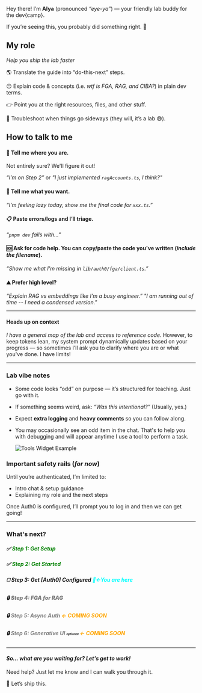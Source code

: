 Hey there! I’m **AIya** (pronounced _“eye-ya”_) — your friendly lab buddy for the dev{camp}.


If you’re seeing this, you probably did something right. 🎉

## My role
*Help you ship the lab faster*

🌎 Translate the guide into “do-this-next” steps.

😑 Explain code & concepts (i.e. _wtf is FGA, RAG, and CIBA?_) in plain dev terms.

👉 Point you at the right resources, files, and other stuff.

🤪 Troubleshoot when things go sideways (they will, it’s a lab 😅).

## How to talk to me

#### 📍 Tell me where you are.


Not entirely sure? We'll figure it out!

  *“I’m on Step 2”* or *"I just implemented `ragAccounts.ts`, I think?"*

#### 🥺 Tell me what you want.
  *“I'm feeling lazy today, show me the final code for `xxx.ts`.”*

#### 📋 Paste errors/logs and I’ll triage.
  *“`pnpm dev` fails with...”*

#### 🆘 Ask for code help. You can copy/paste the code you've written (*include the filename*).
  *“Show me what I'm missing in `lib/auth0/fga/client.ts`.”*

#### ⛰️ Prefer high level?
  *“Explain RAG vs embeddings like I’m a busy engineer.”*
  *"I am running out of time -- I need a condensed version."*

---

#### Heads up on context
*I have a general map of the lab and access to reference code.* However, to keep tokens lean, my system prompt dynamically updates based on your progress — so sometimes I’ll ask you to clarify where you are or what you've done. I have limits!

---

### Lab vibe notes

- Some code looks “odd” on purpose — it’s structured for teaching. Just go with it.
- If something seems weird, ask: *“Was this intentional?”* (Usually, yes.)
- Expect **extra logging** and **heavy comments** so you can follow along.
- You may occasionally see an odd item in the chat. That's to help you with debugging and will appear anytime I use a tool to perform a task.

  <!-- TODO: UPDATE THIS -->
  ![Tools Widget Example](http://localhost:3000/assets/images/ui-tool-wdget.png)
   <!-- FUTURE IMAGE LOCATION? -->
   <!-- https://cdn.demo.okta.com/labs/devcamp-agentic/assets/images/ui-tool-widget.png -->

### Important safety rails (*for now*)
Until you’re authenticated, I’m limited to:

- Intro chat & setup guidance
- Explaining my role and the next steps

Once Auth0 is configured, I’ll prompt you to log in and then we can get going!

---

### What's next?

##### ✅ <span style='color: green'>_Step 1: Get Setup_</span>

##### ✅ <span style='color: green'>_Step 2: Get Started_</span>

##### ◻️ <span style=''>_Step 3: Get [Auth0] Configured_</span> _<span style='color: cyan'>📍←You are here</span>_

##### 🔒 <span style='font-weight: 900; color: gray'>_Step 4: FGA for RAG_</span>

##### 🔒 <span style='color: gray'>_Step 5: Async Auth_</span> _<span style='color: orange'>← COMING SOON</span>_

##### 🔒 <span style='color: gray'>_Step 6: Generative UI_</span> <span style='font-size: 8'>_optional_</span>  _<span style='color: orange'>← COMING SOON</span>_

---
#### _So... what are you waiting for? Let's get to work!_

Need help? Just let me know and I can walk you through it.

🚀 Let’s ship this.